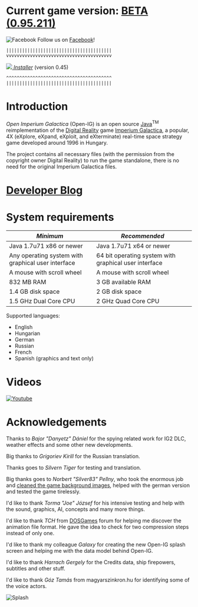 <h1>Current game version: <a href='http://open-ig-dev.blogspot.hu/2018/08/game-version-095211-released.html'>BETA (0.95.211)</a></h1>

![Facebook](http://static.viewbook.com/images/social_icons/facebook_32.png) Follow us on [Facebook](https://www.facebook.com/OpenImperiumGalactica)!

```
||||||||||||||||||||||||||||||||||||||||
vvvvvvvvvvvvvvvvvvvvvvvvvvvvvvvvvvvvvvvv
```

*<a href='https://github.com/akarnokd/open-ig/raw/master/open-ig-launcher.jar'><img src='https://github.com/akarnokd/open-ig/raw/master/images/generic/dl_arrow.gif'/>  Installer</a>* (version 0.45)

```
^^^^^^^^^^^^^^^^^^^^^^^^^^^^^^^^^^^^^^^^
||||||||||||||||||||||||||||||||||||||||
```

# Introduction
*Open Imperium Galactica* (Open-IG) is an open source [Java](http://www.oracle.com/technetwork/java/javase/downloads/index.html)<sup>TM</sup> reimplementation of the [Digital Reality](http://www.digitalreality.hu) game [Imperium Galactica](http://en.wikipedia.org/wiki/Imperium_Galacticaa), a popular, 4X (eXplore, eXpand, eXploit, and eXterminate) real-time space strategy game developed around 1996 in Hungary. 

The project contains all necessary files (with the permission from the copyright owner Digital Reality) to run the game standalone, there is no need for the original Imperium Galactica files.

# <a href='http://open-ig-dev.blogspot.com' alt='Developer blog. Will contain details for minor updates.'>Developer Blog</a>

# System requirements

| *Minimum* | *Recommended* |
|---|---|
| Java 1.7u71 x86 or newer  | Java 1.7u71 x64 or newer |
| Any operating system with graphical user interface | 64 bit operating system with graphical user interface |
| A mouse with scroll wheel | A mouse with scroll wheel |
| 832 MB RAM  | 3 GB available RAM |
| 1.4 GB disk space  | 2 GB disk space |
| 1.5 GHz Dual Core CPU | 2 GHz Quad Core CPU |

Supported languages:
  - English
  - Hungarian
  - German
  - Russian
  - French
  - Spanish (graphics and text only)

# Videos

[![Youtube](https://github.com/akarnokd/open-ig/raw/master/images/generic/open-ig-youtube.png)](https://www.youtube.com/watch?v=FnlIEwW2OkM)

# Acknowledgements

Thanks to *Bajor "Danyetz" Dániel* for the spying related work for IG2 DLC, weather effects and some other new developments.

Big thanks to *Grigoriev Kirill* for the Russian translation.

Thanks goes to *Silvern Tiger* for testing and translation.

Big thanks goes to *Norbert "Silver83" Pellny*, who took the enormous job and [cleaned the game background images](https://code.google.com/p/open-ig/issues/detail?id=367), helped with the german version and tested the game tirelessly.

I'd like to thank *Torma "Joe" József* for his intensive testing and help with the sound, graphics, AI, concepts and many more things.

I'd like to thank *TCH* from [DOSGames](http://dosgames.abkant3000.hu/community/index.php) forum for helping me discover the animation file format. He gave the idea to check for two compression steps instead of only one. 

I'd like to thank my colleague *Galaxy* for creating the new Open-IG splash screen and helping me with the data model behind Open-IG.

I'd like to thank *Harrach Gergely* for the Credits data, ship firepowers, subtitles and other stuff.

I'd like to thank *Góz Tamás* from magyarszinkron.hu for identifying some of the voice actors.

![Splash](https://github.com/akarnokd/open-ig/raw/master/src/hu/openig/gfx/OpenIG_Splash_medium.png)
